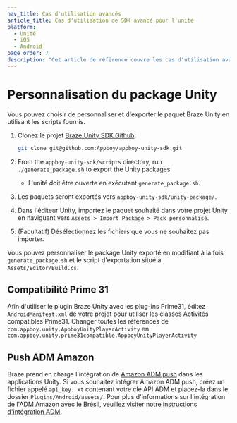 ```yaml
---
nav_title: Cas d'utilisation avancés
article_title: Cas d'utilisation de SDK avancé pour l'unité
platform:
  - Unité
  - iOS
  - Android
page_order: 7
description: "Cet article de référence couvre les cas d'utilisation avancés du SDK pour la plate-forme Unity."
---
```


# Personnalisation du package Unity

Vous pouvez choisir de personnaliser et d'exporter le paquet Braze Unity en utilisant les scripts fournis.

1. Clonez le projet [Braze Unity SDK Github][1]:

    ```bash
    git clone git@github.com:Appboy/appboy-unity-sdk.git
    ```
2. From the `appboy-unity-sdk/scripts` directory, run `./generate_package.sh` to export the Unity packages.
    - L'unité doit être ouverte en exécutant `generate_package.sh`.
3. Les paquets seront exportés vers `appboy-unity-sdk/unity-package/`.
4. Dans l'éditeur Unity, importez le paquet souhaité dans votre projet Unity en naviguant vers `Assets > Import Package > Pack personnalisé`.
5. (Facultatif) Désélectionnez les fichiers que vous ne souhaitez pas importer.

Vous pouvez personnaliser le package Unity exporté en modifiant à la fois `generate_package.sh` et le script d'exportation situé à `Assets/Editor/Build.cs`.

## Compatibilité Prime 31

Afin d'utiliser le plugin Braze Unity avec les plug-ins Prime31, éditez `AndroidManifest.xml` de votre projet pour utiliser les classes Activités compatibles Prime31. Changer toutes les références de `com.appboy.unity.AppboyUnityPlayerActivity` en `com.appboy.unity.prime31compatible.AppboyUnityPlayerActivity`

## Push ADM Amazon

Braze prend en charge l'intégration de [Amazon ADM push][10] dans les applications Unity. Si vous souhaitez intégrer Amazon ADM push, créez un fichier appelé `api_key. xt` contenant votre clé API ADM et placez-la dans le dossier `Plugins/Android/assets/`.  Pour plus d'informations sur l'intégration de l'ADM Amazon avec le Brésil, veuillez visiter notre [instructions d'intégration ADM][11].

[1]: https://github.com/appboy/appboy-unity-sdk
[10]: https://developer.amazon.com/public/apis/engage/device-messaging
[11]: {{site.baseurl}}/developer_guide/platform_integration_guides/unity/push_notifications/adm_push_notifications/
